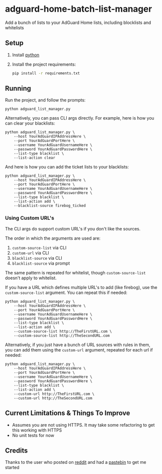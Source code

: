 # adguard-home-batch-list-manager

Add a bunch of lists to your AdGuard Home lists, including blocklists and whitelists

## Setup

1. Install [python](https://www.python.org/)
2. Install the project requirements:

    ```sh
    pip install -r requirements.txt
    ```

## Running

Run the project, and follow the prompts:

```shell
python adguard_list_manager.py
```

Alternatively, you can pass CLI args directly. For example, here is how you can clear your blacklists:

```shell
python adguard_list_manager.py \
    --host YourAdGuardIPAddressHere \
    --port YourAdGuardPortHere \
    --username YourAdGuardUsernameHere \
    --password YourAdGuardPasswordHere \
    --list-type blacklist \
    --list-action clear
```

And here is how you can add the ticket lists to your blacklists:

```shell
python adguard_list_manager.py \
    --host YourAdGuardIPAddressHere \
    --port YourAdGuardPortHere \
    --username YourAdGuardUsernameHere \
    --password YourAdGuardPasswordHere \
    --list-type blacklist \
    --list-action add \
    --blacklist-source firebog_ticked
```

### Using Custom URL's

The CLI args do support custom URL's if you don't like the sources.

The order in which the arguments are used are:

1. `custom-source-list` via CLI
2. `custom-url` via CLI
3. `blacklist-source` via CLI
4. `blacklist-source` via prompt

The same pattern is repeated for whitelist, though `custom-source-list` doesn't apply to whitelist.

If you have a URL which defines multiple URL's to add (like firebog), use the `custom-source-list` argument. You can repeat this if needed:

```shell
python adguard_list_manager.py \
    --host YourAdGuardIPAddressHere \
    --port YourAdGuardPortHere \
    --username YourAdGuardUsernameHere \
    --password YourAdGuardPasswordHere \
    --list-type blacklist \
    --list-action add \
    --custom-source-list http://TheFirstURL.com \
    --custom-source-list http://TheSecondURL.com
```

Alternatively, if you just have a bunch of URL sources with rules in them, you can add them using the `custom-url` argument, repeated for each url if needed:

```shell
python adguard_list_manager.py \
    --host YourAdGuardIPAddressHere \
    --port YourAdGuardPortHere \
    --username YourAdGuardUsernameHere \
    --password YourAdGuardPasswordHere \
    --list-type blacklist \
    --list-action add \
    --custom-url http://TheFirstURL.com \
    --custom-url http://TheSecondURL.com
```

## Current Limitations & Things To Improve

- Assumes you are not using HTTPS. It may take some refactoring to get this working with HTTPS
- No unit tests for now

## Credits

Thanks to the user who posted on [reddit](https://pastebin.com/i1d4xNAY) and had a [pastebin](https://pastebin.com/i1d4xNAY) to get me started
